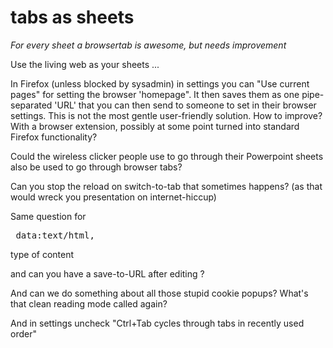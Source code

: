 # tabs as sheets
*For every sheet a browsertab is awesome, but needs improvement*

Use the living web as your sheets ...

In Firefox (unless blocked by sysadmin) in settings you can "Use current pages" for setting the browser 'homepage". It then saves them as one pipe-separated 'URL' that you can then send to someone to set in their browser settings.
This is not the most gentle user-friendly solution. How to improve? With a browser extension, possibly at some point turned into standard Firefox functionality?

Could the wireless clicker people use to go through their Powerpoint sheets also be used to go through browser tabs?

Can you stop the reload on switch-to-tab that sometimes happens? (as that would wreck you presentation on internet-hiccup)

Same question for

<pre> data:text/html, <html contenteditable> </pre>

type of content

and can you have a save-to-URL after editing ?

And can we do something about all those stupid cookie popups? What's that clean reading mode called again?

And in settings uncheck "Ctrl+Tab cycles through tabs in recently used order"
